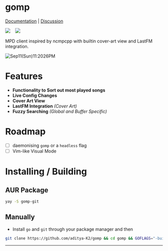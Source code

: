 # gomp

[Documentation](https://aditya-K2.github.io/gomp/) | [Discussion](https://github.com/aditya-K2/gomp/discussions)

![](https://img.shields.io/badge/status-beta-yellow) &nbsp;&nbsp;  [<img src="https://img.shields.io/aur/version/gomp-git">](https://aur.archlinux.org/packages/gomp-git/)

 MPD client inspired by ncmpcpp with builtin cover-art view and LastFM integration.

![Sep11(Sun)11:2026PM](https://user-images.githubusercontent.com/51816057/189541853-282716f1-0515-4ee6-a19a-4989b9de5daf.png)

# Features

- **Functionality to Sort out most played songs**
- **Live Config Changes**
- **Cover Art View**
- **LastFM Integration** *(Cover Art)*
- **Fuzzy Searching** *(Global and Buffer Specific)*

# Roadmap

- [ ] daemonising `gomp` or a `headless` flag
- [ ] Vim-like Visual Mode

# Installing / Building

## AUR Package

```bash
yay -S gomp-git
```

## Manually

- Install `go` and `git` through your package manager and then

```bash
git clone https://github.com/aditya-K2/gomp && cd gomp && GOFLAGS="-buildmode=pie -trimpath -mod=readonly -modcacherw" go build && sudo install -D gomp -t "/usr/bin/"
```
---
